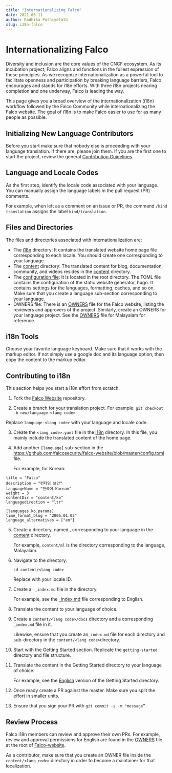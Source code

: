 ```yaml
---
title: "Internationalizing Falco"
date: 2021-06-11
author: Radhika Puthiyetath
slug: i18n-falco
---
```


# Internationalizing Falco
Diversity and inclusion are the core values of the CNCF ecosystem. As its incubation project, Falco aligns and functions in the fullest expression of these principles. As we recognize internationalization as a powerful tool to facilitate openness and participation by breaking language barriers, Falco encourages and stands for i18n efforts. With three i18n projects nearing completion and one underway, Falco is leading the way.

This page gives you a broad overview of the  internationalization (i18n) workflow followed by the Falco Community while internationalizing the Falco website. The goal of i18n is to make Falco easier to use for as many people as possible.

## Initializing New Language Contributors

Before you start make sure that nobody else is proceeding with your language translation. If there are, please join them. If you are the first one to start the project, review the general [Contribution Guidelines](https://github.com/falcosecurity/.github/blob/master/CONTRIBUTING.md).

## Language and Locale Codes

As the first step, identify the locale code associated with your language. You can manually assign the language labels in the pull request (PR) comments.

For example, when left as a comment on an issue or PR, the command `/kind translation` assigns the label `kind/translation`.

## Files and Directories

The files and directories associated with internationalization are:

* The [i18n](https://github.com/falcosecurity/falco-website/tree/master/i18n) directory: It contains the translated website home page file corresponding to each locale. You should create one corresponding to your language.
* The [content](https://github.com/falcosecurity/falco-website/tree/master/content) directory:  The translated content for blog, documentation, community, and videos resides in the [content](https://github.com/falcosecurity/falco-website/tree/master/content) directory.
* The [configuration file](https://github.com/falcosecurity/falco-website/blob/master/config.toml): It is located in the root directory. The TOML file contains the configuration of the static website generator, hugo. It contains settings for the languages, formatting, caches, and so on. Make sure that you create a language sub-section corresponding to your language.
* OWNERS file: There is an [OWNERS](https://github.com/falcosecurity/falco-website/blob/master/OWNERS) file for the Falco website, listing the reviewers and approvers of the project. Similarly, create an OWNERS for your language project. See the [OWNERS](https://github.com/falcosecurity/falco-website/blob/master/content/ml/OWNERS) file for Malayalam for reference.



## i18n Tools

Choose your favorite language keyboard. Make sure that it works with the markup editor. If not simply use a google doc and its language option, then copy the content to the markup editor.

## Contributing to i18n

This section helps you start a i18n effort from scratch.


1. Fork the [Falco Website](https://github.com/falcosecurity/falco-website) repository.

2. Create a branch for your translation project.
    For example: `git checkout -b new/language-<lang code>`

  Replace `language-<lang code>` with your language and locale code.

3. Create the `<lang code>.yaml` file in the [i18n](https://github.com/falcosecurity/falco-website/tree/master/i18n) directory.
    In this file, you mainly include the translated content of the home page. 


4. Add another `[language]` sub-section in the https://github.com/falcosecurity/falco-website/blob/master/config.toml file.

   For example, for Korean:

```[languages.ko]
title = "Falco"
description = "런타임 보안"
languageName = "한국어 Korean"
weight = 3
contentDir = "content/ko"
languagedirection = "ltr"

[languages.ko.params]
time_format_blog = "2006.01.02"
language_alternatives = ["en"]

```

5. Create a directory, named  <lang code>, corresponding to your language in the [content](https://github.com/falcosecurity/falco-website/tree/master/content) directory.

   For example,  `content/ml` is the directory corresponding to the language, Malayalam.  

6. Navigate to the directory. 

   `cd content/<lang code>`

   Replace <lang code> with your locale ID.

7. Create a ` _index.md` file in the directory.

   For example, see the [_index.md](https://github.com/falcosecurity/falco-website/blob/master/content/en/_index.md) file corresponding to English. 

8. Translate the content to your language of choice.

9. Create a `content/<lang code>/docs` directory and a corresponding `_index.md` file in it.

   Likewise, ensure that you create an`_index.md`  file for each directory and sub-directory in the `content/<lang code>`directory.

10. Start with the Getting Started section. Replicate the `getting-started` directory and file structure. 

11. Translate the content in the Getting Started directory to your language of choice.

    For example, see the [English](https://github.com/falcosecurity/falco-website/tree/master/content/en/docs/getting-started) version of the Getting Started directory.

12. Once ready create a PR against the master. Make sure you split the effort in smaller units.

13. Ensure that you sign your PR with `git commit -s -m "message”`


## Review Process

Falco i18n members can review and approve their own PRs. For example, review and approval permissions for English are found in the [OWNERS](https://github.com/falcosecurity/falco-website/blob/master/OWNERS) file at the root of [Falco-website]( https://github.com/falcosecurity/falco-website).

As a contributor, make sure that you  create an OWNER file inside the `content/<lang code>` directory in order to become a maintainer for that localization.
